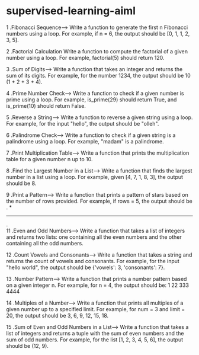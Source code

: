 # supervised-learning-aiml
 1 .Fibonacci Sequence--> Write a                 function to generate the first n Fibonacci numbers using a loop. For example, if n = 6, the output should be [0, 1, 1, 2, 3, 5].

2 .Factorial Calculation Write a function to compute the factorial of a given number using a loop. For example, factorial(5) should return 120.

3 .Sum of Digits--> Write a function that takes an integer and returns the sum of its digits. For example, for the number 1234, the output should be 10 (1 + 2 + 3 + 4).

4 .Prime Number Check--> Write a function to check if a given number is prime using a loop. For example, is_prime(29) should return True, and is_prime(10) should return False.

5 .Reverse a String--> Write a function to reverse a given string using a loop. For example, for the input "hello", the output should be "olleh".

6 .Palindrome Check--> Write a function to check if a given string is a palindrome using a loop. For example, "madam" is a palindrome.

7 .Print Multiplication Table--> Write a function that prints the multiplication table for a given number n up to 10.

8 .Find the Largest Number in a List--> Write a function that finds the largest number in a list using a loop. For example, given [4, 7, 1, 8, 3], the output should be 8.

9 .Print a Pattern--> Write a function that prints a pattern  of stars based on the number
of rows provided. For example, if rows = 5, the output should be 
.
*
_____________________________________________________________________________________________________________________
.      
11 .Even and Odd Numbers--> Write a function that takes a list of integers and returns two lists: one containing all the even numbers and the other containing all the odd numbers.

12 .Count Vowels and Consonants--> Write a function that takes a string and returns the count of vowels and consonants. For example, for the input "hello world", the output should be {'vowels': 3, 'consonants': 7}.

13 .Number Pattern--> Write a function that prints a number pattern based on a given integer n. For example, for n = 4, the output should be: 1 22 333 4444

14 .Multiples of a Number--> Write a function that prints all multiples of a given number up to a specified limit. For example, for num = 3 and limit = 20, the output should be 3, 6, 9, 12, 15, 18.

15 .Sum of Even and Odd Numbers in a List--> Write a function that takes a list of integers and returns a tuple with the sum of even numbers and the sum of odd numbers. For example, for the list [1, 2, 3, 4, 5, 6], the output should be (12, 9).
